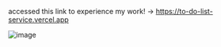accessed this link to experience my work! -> https://to-do-list-service.vercel.app

![image](https://github.com/user-attachments/assets/53829678-40c2-4551-b7c7-daeeac923c51)


